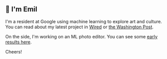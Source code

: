 ## 👋 I'm Emil

I'm a resident at Google using machine learning to explore art and culture. You can read about my latest project in [Wired](https://www.wired.com/story/artificial-intelligence-reviving-lost-art/) or [the Washington Post](https://www.washingtonpost.com/entertainment/museums/gustav-klimt-google-digital-reconstructions/2021/12/28/4a18f61e-36a5-11ec-8be3-e14aaacfa8ac_story.html). 

On the side, I'm working on an ML photo editor. You can see some [early results here](https://www.reddit.com/user/emilwallner/).

Cheers!
